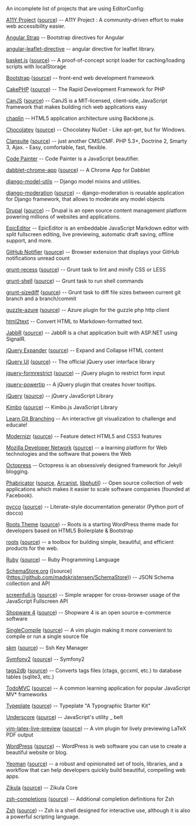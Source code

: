An incomplete list of projects that are using EditorConfig:

[A11Y Project](http://a11yproject.com) ([source](https://github.com/a11yproject/a11yproject.com/blob/gh-pages/.editorconfig)) -- A11Y Project : A community-driven effort to make web accessibility easier.

[Angular Strap](http://mgcrea.github.io/angular-strap/) -- Bootstrap directives for Angular

[angular-leaflet-directive](https://github.com/tombatossals/angular-leaflet-directive) -- angular directive for leaflet library.

[basket.js](http://addyosmani.github.com/basket.js/) ([source](https://github.com/addyosmani/basket.js)) -- A proof-of-concept script loader for caching/loading scripts with localStorage

[Bootstrap](http://getbootstrap.com/) ([source](https://github.com/twbs/bootstrap/)) -- front-end web development framework

[CakePHP](http://cakephp.org) ([source](https://github.com/cakephp/cakephp)) -- The Rapid Development Framework for PHP

[CanJS](http://canjs.us/) ([source](https://github.com/jupiterjs/canjs)) -- CanJS is a MIT-licensed, client-side, JavaScript framework that makes building rich web applications easy

[chaplin](http://chaplinjs.org/) -- HTML5 application architecture using Backbone.js.

[Chocolatey](http://chocolatey.org) ([source](https://github.com/chocolatey/chocolatey)) -- Chocolatey NuGet - Like apt-get, but for Windows.

[Clansuite](http://clansuite.com/) ([source](https://github.com/Clansuite/Clansuite)) -- just another CMS/CMF. PHP 5.3+, Doctrine 2, Smarty 3, Ajax. - Easy, comfortable, fast, flexible.

[Code Painter](https://github.com/jedhunsaker/codepainter) -- Code Painter is a JavaScript beautifier.

[dabblet-chrome-app](https://chrome.google.com/webstore/detail/ehlimmpmogmglpfidpkbocdblhlnofke) ([source](https://github.com/drublic/dabblet-chrome-app)) -- A Chrome App for Dabblet

[django-model-utils](https://github.com/carljm/django-model-utils) -- Django model mixins and utilities.

[django-moderation](https://github.com/dominno/django-moderation#readme) ([source](https://github.com/dominno/django-moderation)) -- django-moderation is reusable application for Django framework, that allows to moderate any model objects

[Drupal](http://drupal.org) ([source](http://drupalcode.org/project/drupal.git/tree/refs/heads/8.x)) -- Drupal is an open source content management platform powering millions of websites and applications.

[EpicEditor](http://epiceditor.com/) -- EpicEditor is an embeddable JavaScript Markdown editor with split fullscreen editing, live previewing, automatic draft saving, offline support, and more.

[GitHub Notifier](https://github.com/sindresorhus/GitHub-Notifier#readme) ([source](https://github.com/sindresorhus/GitHub-Notifier)) -- Browser extension that displays your GitHub notifications unread count

[grunt-recess](https://github.com/sindresorhus/grunt-recess#readme) ([source](https://github.com/sindresorhus/grunt-recess)) -- Grunt task to lint and minify CSS or LESS

[grunt-shell](https://github.com/sindresorhus/grunt-shell#readme) ([source](https://github.com/sindresorhus/grunt-shell)) -- Grunt task to run shell commands

[grunt-sizediff](https://github.com/sindresorhus/grunt-sizediff#readme) ([source](https://github.com/sindresorhus/grunt-sizediff)) -- Grunt task to diff file sizes between current git branch and a branch/commit

[guzzle-azure](https://github.com/gimler/guzzle-azure#readme) ([source](https://github.com/gimler/guzzle-azure)) -- Azure plugin for the guzzle php http client

[html2text](https://github.com/aaronsw/html2text) -- Convert HTML to Markdown-formatted text.

[JabbR](http://about.jabbr.net/) ([source](https://github.com/JabbR/JabbR)) -- JabbR is a chat application built with ASP.NET using SignalR.

[jQuery Expander](http://plugins.learningjquery.com/expander/) ([source](https://github.com/kswedberg/jquery-expander)) -- Expand and Collapse HTML content

[jQuery UI](http://jqueryui.com/) ([source](https://github.com/jquery/jquery-ui)) -- The official jQuery user interface library

[jquery-formrestrict](http://treyhunner.com/jquery-formrestrict/) ([source](https://github.com/treyhunner/jquery-formrestrict)) -- jQuery plugin to restrict form input

[jquery-powertip](https://github.com/stevenbenner/jquery-powertip) -- A jQuery plugin that creates hover tooltips.

[jQuery](http://jquery.com/) ([source](https://github.com/jquery/jquery)) -- jQuery JavaScript Library

[Kimbo](http://kimbojs.com/) ([source](https://github.com/dciccale/kimbo.js)) -- Kimbo.js JavaScript Library

[Learn Git Branching](http://pcottle.github.com/learnGitBranching/?demo) -- An interactive git visualization to challenge and educate!

[Modernizr](http://modernizr.com/) ([source](https://github.com/Modernizr/Modernizr)) -- Feature detect HTML5 and CSS3 features

[Mozilla Developer Network](https://developer.mozilla.org/) ([source](https://github.com/mozilla/kuma)) -- a learning platform for Web technologies and the software that powers the Web

[Octopress](https://github.com/imathis/octopress) -- Octopress is an obsessively designed framework for Jekyll blogging.

[Phabricator](http://phabricator.org/) ([source](https://github.com/facebook/phabricator/), [Arcanist](https://github.com/facebook/arcanist/), [libphutil](https://github.com/facebook/libphutil/)) -- Open source collection of web applications which makes it easier to scale software companies (founded at Facebook).

[pycco](http://fitzgen.github.com/pycco/) ([source](https://github.com/fitzgen/pycco)) -- Literate-style documentation generator (Python port of docco)

[Roots Theme](http://www.rootstheme.com/) ([source](https://github.com/retlehs/roots)) -- Roots is a starting WordPress theme made for developers based on HTML5 Boilerplate & Bootstrap

[roots](http://roots.cx) ([source](https://github.com/jenius/roots)) -- a toolbox for building simple, beautiful, and efficient products for the web.

[Ruby](http://www.ruby-lang.org/) ([source](https://bugs.ruby-lang.org/projects/ruby-trunk/repository)) -- Ruby Programming Language

[SchemaStore.org](http://schemastore.org) ([source]
(https://github.com/madskristensen/SchemaStore)) -- JSON Schema collection and API

[screenfull.js](https://github.com/sindresorhus/screenfull.js#readme) ([source](https://github.com/sindresorhus/screenfull.js)) -- Simple wrapper for cross-browser usage of the JavaScript Fullscreen API

[Shopware 4](http://www.shopware.de/shopware-4/) ([source](https://github.com/ShopwareAG/shopware-4)) -- Shopware 4 is an open source e-commerce software  

[SingleCompile](http://www.vim.org/scripts/script.php?script_id=3115) ([source](https://github.com/xuhdev/SingleCompile)) -- A vim plugin making it more convenient to compile or run a single source file

[skm](https://github.com/xuhdev/skm#readme) ([source](https://github.com/xuhdev/skm)) -- Ssh Key Manager

[Symfony2](http://symfony.com/) ([source](https://github.com/symfony/symfony)) -- Symfony2

[tags2db](http://xuhdev.github.com/tags2db) ([source](https://github.com/xuhdev/tags2db)) -- Converts tags files (ctags, gccxml, etc.) to database tables (sqlite3, etc.)

[TodoMVC](http://todomvc.com) ([source](https://github.com/addyosmani/todomvc)) -- A common learning application for popular JavaScript MV\* frameworks

[Typeplate](http://typeplate.com/) ([source](https://github.com/typeplate/typeplate.github.com/blob/master/.editorconfig)) -- Typeplate "A Typographic Starter Kit"

[Underscore](http://underscorejs.org/) ([source](https://github.com/jashkenas/underscore/blob/master/.editorconfig)) -- JavaScript's utility _ belt

[vim-latex-live-preview](https://github.com/xuhdev/vim-latex-live-preview#readme) ([source](https://github.com/xuhdev/vim-latex-live-preview)) -- A vim plugin for lively previewing LaTeX PDF output

[WordPress](http://wordpress.org) ([source](https://core.trac.wordpress.org/browser/trunk)) -- WordPress is web software you can use to create a beautiful website or blog.

[Yeoman](http://yeoman.io/) ([source](https://github.com/yeoman/yeoman)) -- a robust and opinionated set of tools, libraries, and a workflow that can help developers quickly build beautiful, compelling web apps.

[Zikula](http://zikula.org/) ([source](https://github.com/zikula/core)) -- Zikula Core

[zsh-completions](http://github.com/zsh-users/zsh-completions#readme) ([source](http://github.com/zsh-users/zsh-completions)) -- Additional completion definitions for Zsh

[Zsh](http://www.zsh.org) ([source](http://sourceforge.net/p/zsh/code/ci/master/tree/)) -- Zsh is a shell designed for interactive use, although it is also a powerful scripting language.